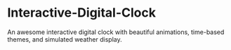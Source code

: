 # Interactive-Digital-Clock
An awesome interactive digital clock with beautiful animations, time-based themes, and simulated weather display.
